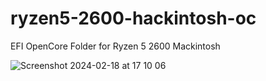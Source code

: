 # ryzen5-2600-hackintosh-oc
EFI OpenCore Folder for Ryzen 5 2600 Mackintosh

![Screenshot 2024-02-18 at 17 10 06](https://github.com/senwawa/ryzen5-2600-hackintosh-oc/assets/88703078/955b169a-cd9e-409a-bd5e-25f0e5a7a64a)

